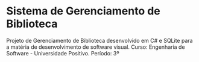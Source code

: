# Sistema de Gerenciamento de Biblioteca
Projeto de Gerenciamento de Biblioteca desenvolvido em C# e SQLite para a matéria de desenvolvimento de software visual.
Curso: Engenharia de Software - Universidade Positivo.
Período: 3º
